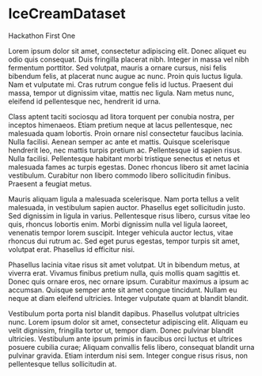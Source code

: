 # IceCreamDataset
Hackathon First One

Lorem ipsum dolor sit amet, consectetur adipiscing elit. Donec aliquet eu odio quis consequat. Duis fringilla placerat nibh. Integer in massa vel nibh fermentum porttitor. Sed volutpat, mauris a ornare cursus, nisi felis bibendum felis, at placerat nunc augue ac nunc. Proin quis luctus ligula. Nam et vulputate mi. Cras rutrum congue felis id luctus. Praesent dui massa, tempor ut dignissim vitae, mattis nec ligula. Nam metus nunc, eleifend id pellentesque nec, hendrerit id urna.

Class aptent taciti sociosqu ad litora torquent per conubia nostra, per inceptos himenaeos. Etiam pretium neque at lacus pellentesque, nec malesuada quam lobortis. Proin ornare nisl consectetur faucibus lacinia. Nulla facilisi. Aenean semper ac ante et mattis. Quisque scelerisque hendrerit leo, nec mattis turpis pretium ac. Pellentesque id sapien risus. Nulla facilisi. Pellentesque habitant morbi tristique senectus et netus et malesuada fames ac turpis egestas. Donec rhoncus libero sit amet lacinia vestibulum. Curabitur non libero commodo libero sollicitudin finibus. Praesent a feugiat metus.

Mauris aliquam ligula a malesuada scelerisque. Nam porta tellus a velit malesuada, in vestibulum sapien auctor. Phasellus eget sollicitudin justo. Sed dignissim in ligula in varius. Pellentesque risus libero, cursus vitae leo quis, rhoncus lobortis enim. Morbi dignissim nulla vel ligula laoreet, venenatis tempor lorem suscipit. Integer vehicula auctor lectus, vitae rhoncus dui rutrum ac. Sed eget purus egestas, tempor turpis sit amet, volutpat erat. Phasellus id efficitur nisi.

Phasellus lacinia vitae risus sit amet volutpat. Ut in bibendum metus, at viverra erat. Vivamus finibus pretium nulla, quis mollis quam sagittis et. Donec quis ornare eros, nec ornare ipsum. Curabitur maximus a ipsum ac accumsan. Quisque semper ante sit amet congue tincidunt. Nullam eu neque at diam eleifend ultricies. Integer vulputate quam at blandit blandit.

Vestibulum porta porta nisl blandit dapibus. Phasellus volutpat ultricies nunc. Lorem ipsum dolor sit amet, consectetur adipiscing elit. Aliquam eu velit dignissim, fringilla tortor ut, tempor diam. Donec pulvinar blandit ultricies. Vestibulum ante ipsum primis in faucibus orci luctus et ultrices posuere cubilia curae; Aliquam convallis felis libero, consequat blandit urna pulvinar gravida. Etiam interdum nisi sem. Integer congue risus risus, non pellentesque tellus sollicitudin at.

